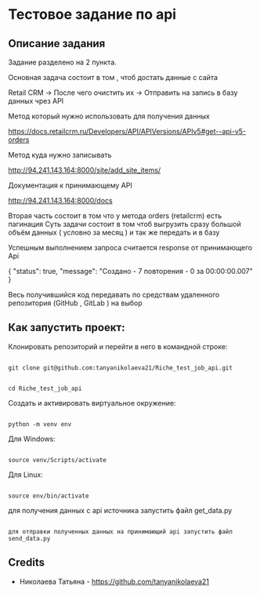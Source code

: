 # Тестовое задание по api 

 

## Описание задания

 

Задание разделено на 2 пункта.

Основная задача состоит в том , чтоб достать данные с сайта
 
Retail CRM -> После чего очистить их -> Отправить на запись в базу данных чрез API

Метод который нужно использовать для получения данных 

https://docs.retailcrm.ru/Developers/API/APIVersions/APIv5#get--api-v5-orders

Метод куда нужно записывать 

http://94.241.143.164:8000/site/add_site_items/

Документация к принимающему API

http://94.241.143.164:8000/docs


Вторая часть состоит в том что у метода orders (retailcrm) есть пагинация 
Суть задачи состоит в том чтоб выгрузить сразу большой объём данных ( условно за месяц ) и так же передать и в базу

Успешным выполнением запроса считается response от принимающего Api


{
  "status": true,
  "message": "Создано - 7 повторения - 0 за 00:00:00.007"
}


Весь получившийся код передавать по средствам удаленного репозитория (GitHub , GitLab ) на выбор

 

## Как запустить проект: 

 

Клонировать репозиторий и перейти в него в командной строке: 

 

``` 

git clone git@github.com:tanyanikolaeva21/Riche_test_job_api.git

``` 

 

``` 

cd Riche_test_job_api

``` 

 

Cоздать и активировать виртуальное окружение: 

 

``` 

python -m venv env 

``` 

Для Windows:

``` 

source venv/Scripts/activate 

``` 

Для Linux:

``` 

source env/bin/activate

``` 

для получения данных с api источника запустить файл get_data.py

``` 

для отправки полученных данных на принимающий api запустить файл send_data.py

``` 

## Credits

- Николаева Татьяна - https://github.com/tanyanikolaeva21